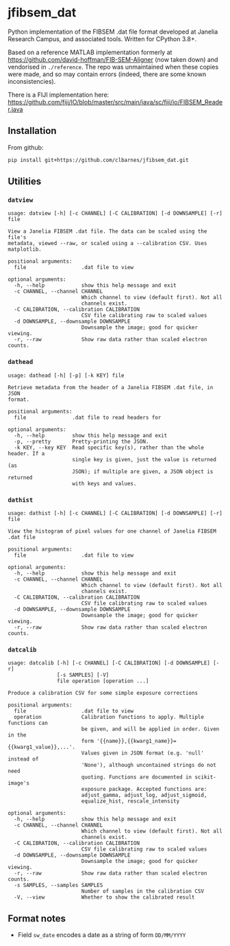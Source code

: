 # jfibsem_dat

Python implementation of the FIBSEM .dat file format developed at Janelia Research Campus, and associated tools.
Written for CPython 3.8+.

Based on a reference MATLAB implementation formerly at https://github.com/david-hoffman/FIB-SEM-Aligner (now taken down) and vendorised in `./reference`.
The repo was unmaintained when these copies were made, and so may contain errors (indeed, there are some known inconsistencies).

There is a FIJI implementation here: https://github.com/fiji/IO/blob/master/src/main/java/sc/fiji/io/FIBSEM_Reader.java

## Installation

From github:

```sh
pip install git+https://github.com/clbarnes/jfibsem_dat.git
```

## Utilities

### `datview`

```_datview
usage: datview [-h] [-c CHANNEL] [-C CALIBRATION] [-d DOWNSAMPLE] [-r] file

View a Janelia FIBSEM .dat file. The data can be scaled using the file's
metadata, viewed --raw, or scaled using a --calibration CSV. Uses matplotlib.

positional arguments:
  file                  .dat file to view

optional arguments:
  -h, --help            show this help message and exit
  -c CHANNEL, --channel CHANNEL
                        Which channel to view (default first). Not all
                        channels exist.
  -C CALIBRATION, --calibration CALIBRATION
                        CSV file calibrating raw to scaled values
  -d DOWNSAMPLE, --downsample DOWNSAMPLE
                        Downsample the image; good for quicker viewing.
  -r, --raw             Show raw data rather than scaled electron counts.
```

### `dathead`

```_dathead
usage: dathead [-h] [-p] [-k KEY] file

Retrieve metadata from the header of a Janelia FIBSEM .dat file, in JSON
format.

positional arguments:
  file               .dat file to read headers for

optional arguments:
  -h, --help         show this help message and exit
  -p, --pretty       Pretty-printing the JSON.
  -k KEY, --key KEY  Read specific key(s), rather than the whole header. If a
                     single key is given, just the value is returned (as
                     JSON); if multiple are given, a JSON object is returned
                     with keys and values.
```

### `dathist`

```_dathist
usage: dathist [-h] [-c CHANNEL] [-C CALIBRATION] [-d DOWNSAMPLE] [-r] file

View the histogram of pixel values for one channel of Janelia FIBSEM .dat file

positional arguments:
  file                  .dat file to view

optional arguments:
  -h, --help            show this help message and exit
  -c CHANNEL, --channel CHANNEL
                        Which channel to view (default first). Not all
                        channels exist.
  -C CALIBRATION, --calibration CALIBRATION
                        CSV file calibrating raw to scaled values
  -d DOWNSAMPLE, --downsample DOWNSAMPLE
                        Downsample the image; good for quicker viewing.
  -r, --raw             Show raw data rather than scaled electron counts.
```

### `datcalib`

```_datcalib
usage: datcalib [-h] [-c CHANNEL] [-C CALIBRATION] [-d DOWNSAMPLE] [-r]
                [-s SAMPLES] [-V]
                file operation [operation ...]

Produce a calibration CSV for some simple exposure corrections

positional arguments:
  file                  .dat file to view
  operation             Calibration functions to apply. Multiple functions can
                        be given, and will be applied in order. Given in the
                        form '{{name}},{{kwarg1_name}}={{kwarg1_value}},...'.
                        Values given in JSON format (e.g. 'null' instead of
                        'None'), although uncontained strings do not need
                        quoting. Functions are documented in scikit-image's
                        exposure package. Accepted functions are:
                        adjust_gamma, adjust_log, adjust_sigmoid,
                        equalize_hist, rescale_intensity

optional arguments:
  -h, --help            show this help message and exit
  -c CHANNEL, --channel CHANNEL
                        Which channel to view (default first). Not all
                        channels exist.
  -C CALIBRATION, --calibration CALIBRATION
                        CSV file calibrating raw to scaled values
  -d DOWNSAMPLE, --downsample DOWNSAMPLE
                        Downsample the image; good for quicker viewing.
  -r, --raw             Show raw data rather than scaled electron counts.
  -s SAMPLES, --samples SAMPLES
                        Number of samples in the calibration CSV
  -V, --view            Whether to show the calibrated result
```

## Format notes

- Field `sw_date` encodes a date as a string of form `DD/MM/YYYY`
